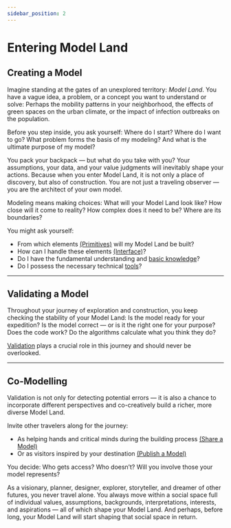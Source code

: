 ```yaml
---
sidebar_position: 2
---
```


# Entering Model Land

## Creating a Model

Imagine standing at the gates of an unexplored territory: *Model Land*.  You have a vague idea, a problem, or a concept you want to understand or solve:  Perhaps the mobility patterns in your neighborhood, the effects of green spaces on the urban climate, or the impact of infection outbreaks on the population.  

Before you step inside, you ask yourself:  Where do I start? Where do I want to go?  What problem forms the basis of my modeling? And what is the ultimate purpose of my model?

You pack your backpack — but what do you take with you?  Your assumptions, your data, and your value judgments will inevitably shape your actions.  Because when you enter Model Land, it is not only a place of discovery, but also of construction.  You are not just a traveling observer — you are the architect of your own model.  

Modeling means making choices:  What will your Model Land look like?  How close will it come to reality?  How complex does it need to be?  Where are its boundaries?

You might ask yourself:  

- From which elements [(Primitives)](../Primitives.md) will my Model Land be built?  
- How can I handle these elements [(Interface)](../Interface.md)?  
- Do I have the fundamental understanding and [basic knowledge](../../category/basiswissen)?  
- Do I possess the necessary technical [tools](../../funktionen/Einführung)?  

---

## Validating a Model

Throughout your journey of exploration and construction, you keep checking the stability of your Model Land:  Is the model ready for your expedition?  Is the model correct — or is it the right one for your purpose?  Does the code work?  Do the algorithms calculate what you think they do?

[Validation](../Simulation%20durchführen#validierung.md) plays a crucial role in this journey and should never be overlooked.

---

## Co-Modelling

Validation is not only for detecting potential errors — it is also a chance to incorporate different perspectives and co-creatively build a richer, more diverse Model Land.  

Invite other travelers along for the journey:  
- As helping hands and critical minds during the building process [(Share a Model)](../Publizieren/Modell%20teilen)  
- Or as visitors inspired by your destination [(Publish a Model)](../Publizieren/Modell%20veröffentlichen)  

You decide: Who gets access? Who doesn’t?  Will you involve those your model represents?

As a visionary, planner, designer, explorer, storyteller, and dreamer of other futures, you never travel alone.  You always move within a social space full of individual values, assumptions, backgrounds, interpretations, interests, and aspirations — all of which shape your Model Land.  And perhaps, before long, your Model Land will start shaping that social space in return.
